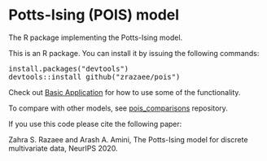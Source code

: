 # Potts-Ising (POIS) model
The R package implementing the Potts-Ising model.

This is an R package. You can install it by issuing the following commands:
<pre>
install.packages("devtools")
devtools::install_github("zrazaee/pois")
</pre>

Check out [Basic Application](https://aaamini.github.io/pois/articles/basic-app.html) for how to use some of the functionality. 

To compare with other models, see [pois_comparisons](https://github.com/aaamini/pois_comparisons) repository.

If you use this code please cite the following paper:

Zahra S. Razaee and Arash A. Amini, The Potts-Ising model for discrete multivariate data, NeurIPS 2020.

